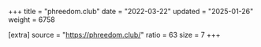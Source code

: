 +++
title = "phreedom.club"
date = "2022-03-22"
updated = "2025-01-26"
weight = 6758

[extra]
source = "https://phreedom.club/"
ratio = 63
size = 7
+++
